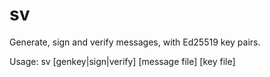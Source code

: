 # sv
Generate, sign and verify messages, with Ed25519 key pairs.

Usage: sv [genkey|sign|verify] [message file] [key file]
